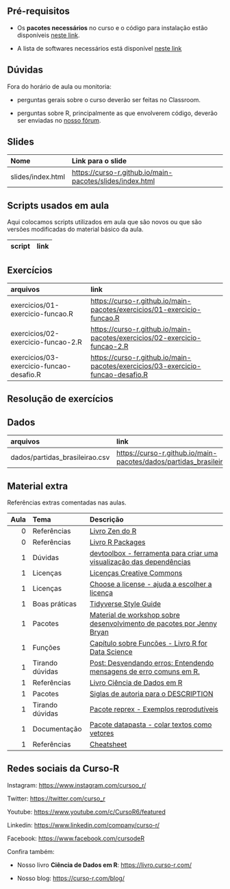 
<!-- README.md is generated from README.Rmd. Please edit that file -->

## Pré-requisitos

-   Os **pacotes necessários** no curso e o código para instalação estão
    disponíveis [neste
    link](https://github.com/curso-r/main-pacotes#pacotes-necess%C3%A1rios).

-   A lista de softwares necessários está disponível [neste
    link](https://curso-r.github.io/main-pacotes/#pr-requisitos)

## Dúvidas

Fora do horário de aula ou monitoria:

-   perguntas gerais sobre o curso deverão ser feitas no Classroom.

-   perguntas sobre R, principalmente as que envolverem código, deverão
    ser enviadas no [nosso fórum](https://discourse.curso-r.com/).

## Slides

| Nome              | Link para o slide                                          |
|:------------------|:-----------------------------------------------------------|
| slides/index.html | <https://curso-r.github.io/main-pacotes/slides/index.html> |

## Scripts usados em aula

Aqui colocamos scripts utilizados em aula que são novos ou que são
versões modificadas do material básico da aula.

| script | link |
|:-------|:-----|

## Exercícios

| arquivos                                 | link                                                                              |
|:-----------------------------------------|:----------------------------------------------------------------------------------|
| exercicios/01-exercicio-funcao.R         | <https://curso-r.github.io/main-pacotes/exercicios/01-exercicio-funcao.R>         |
| exercicios/02-exercicio-funcao-2.R       | <https://curso-r.github.io/main-pacotes/exercicios/02-exercicio-funcao-2.R>       |
| exercicios/03-exercicio-funcao-desafio.R | <https://curso-r.github.io/main-pacotes/exercicios/03-exercicio-funcao-desafio.R> |

## Resolução de exercícios

## Dados

| arquivos                        | link                                                                    |
|:--------------------------------|:------------------------------------------------------------------------|
| dados/partidas\_brasileirao.csv | <https://curso-r.github.io/main-pacotes/dados/partidas_brasileirao.csv> |

## Material extra

Referências extras comentadas nas aulas.

| Aula | Tema            | Descrição                                                                                                                          |
|-----:|:----------------|:-----------------------------------------------------------------------------------------------------------------------------------|
|    0 | Referências     | [Livro Zen do R](https://curso-r.github.io/zen-do-r/)                                                                              |
|    0 | Referências     | [Livro R Packages](https://r-pkgs.org/)                                                                                            |
|    1 | Dúvidas         | [devtoolbox - ferramenta para criar uma visualização das dependências](https://github.com/martinctc/devtoolbox)                    |
|    1 | Licenças        | [Licenças Creative Commons](https://br.creativecommons.net/licencas/)                                                              |
|    1 | Licenças        | [Choose a license - ajuda a escolher a licença](https://choosealicense.com/)                                                       |
|    1 | Boas práticas   | [Tidyverse Style Guide](https://principles.tidyverse.org/)                                                                         |
|    1 | Pacotes         | [Material de workshop sobre desenvolvimento de pacotes por Jenny Bryan](https://github.com/jennybc/pkg-dev-tutorial)               |
|    1 | Funções         | [Capítulo sobre Funcões - Livro R for Data Science](https://r4ds.had.co.nz/functions.html)                                         |
|    1 | Tirando dúvidas | [Post: Desvendando erros: Entendendo mensagens de erro comuns em R.](https://blog.curso-r.com/posts/2021-03-29-desvendando-erros/) |
|    1 | Referências     | [Livro Ciência de Dados em R](https://livro.curso-r.com/)                                                                          |
|    1 | Pacotes         | [Siglas de autoria para o DESCRIPTION](https://r-pkgs.org/description.html#author)                                                 |
|    1 | Tirando dúvidas | [Pacote reprex - Exemplos reprodutíveis](https://reprex.tidyverse.org/)                                                            |
|    1 | Documentação    | [Pacote datapasta - colar textos como vetores](https://milesmcbain.github.io/datapasta/)                                           |
|    1 | Referências     | [Cheatsheet](https://github.com/rstudio/cheatsheets/raw/master/package-development.pdf)                                            |

## Redes sociais da Curso-R

Instagram: <https://www.instagram.com/cursoo_r/>

Twitter: <https://twitter.com/curso_r>

Youtube: <https://www.youtube.com/c/CursoR6/featured>

Linkedin: <https://www.linkedin.com/company/curso-r/>

Facebook: <https://www.facebook.com/cursodeR>

Confira também:

-   Nosso livro **Ciência de Dados em R**: <https://livro.curso-r.com/>

-   Nosso blog: <https://curso-r.com/blog/>
